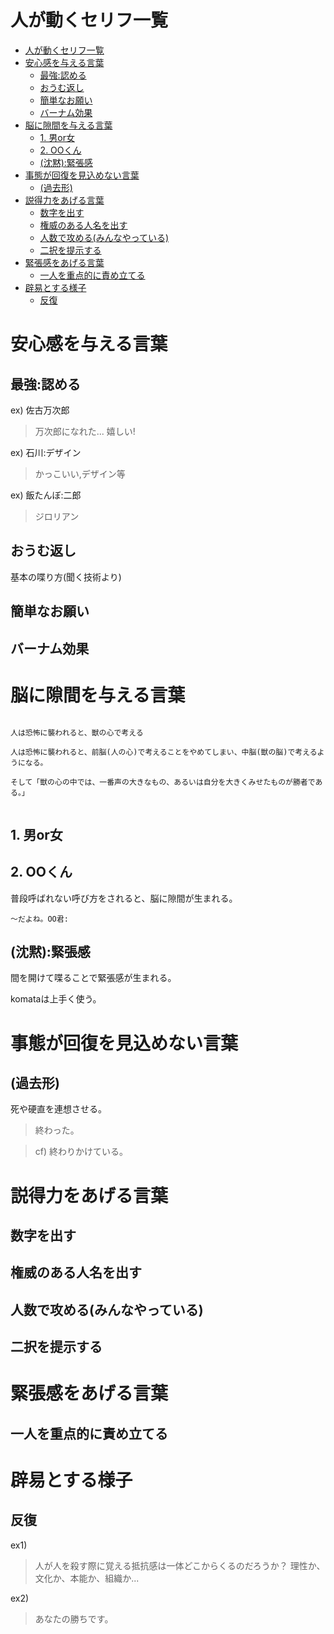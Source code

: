 
# 人が動くセリフ一覧

- [人が動くセリフ一覧](#人が動くセリフ一覧)
- [安心感を与える言葉](#安心感を与える言葉)
  - [最強:認める](#最強認める)
  - [おうむ返し](#おうむ返し)
  - [簡単なお願い](#簡単なお願い)
  - [バーナム効果](#バーナム効果)
- [脳に隙間を与える言葉](#脳に隙間を与える言葉)
  - [1. 男or女](#1-男or女)
  - [2. OOくん](#2-ooくん)
  - [(沈黙):緊張感](#沈黙緊張感)
- [事態が回復を見込めない言葉](#事態が回復を見込めない言葉)
  - [(過去形)](#過去形)
- [説得力をあげる言葉](#説得力をあげる言葉)
  - [数字を出す](#数字を出す)
  - [権威のある人名を出す](#権威のある人名を出す)
  - [人数で攻める(みんなやっている)](#人数で攻めるみんなやっている)
  - [二択を提示する](#二択を提示する)
- [緊張感をあげる言葉](#緊張感をあげる言葉)
  - [一人を重点的に責め立てる](#一人を重点的に責め立てる)
- [辟易とする様子](#辟易とする様子)
  - [反復](#反復)




# 安心感を与える言葉

## 最強:認める

ex) 佐古万次郎

> 万次郎になれた... 嬉しい!

ex) 石川:デザイン

> かっこいい,デザイン等

ex) 飯たんぼ:二郎

> ジロリアン


## おうむ返し

基本の喋り方(聞く技術より)


## 簡単なお願い


## バーナム効果



# 脳に隙間を与える言葉


<pre><code>
人は恐怖に襲われると、獣の心で考える

人は恐怖に襲われると、前脳(人の心)で考えることをやめてしまい、中脳(獣の脳)で考えるようになる。

そして「獣の心の中では、一番声の大きなもの、あるいは自分を大きくみせたものが勝者である。」

</code></pre>


## 1. 男or女


## 2. OOくん

普段呼ばれない呼び方をされると、脳に隙間が生まれる。

    〜だよね。OO君:



## (沈黙):緊張感

間を開けて喋ることで緊張感が生まれる。

komataは上手く使う。



# 事態が回復を見込めない言葉

## (過去形)

死や硬直を連想させる。

> 終わった。

> cf) 終わりかけている。







# 説得力をあげる言葉

## 数字を出す

## 権威のある人名を出す

## 人数で攻める(みんなやっている)

## 二択を提示する

# 緊張感をあげる言葉

## 一人を重点的に責め立てる


# 辟易とする様子

## 反復


ex1)

> 人が人を殺す際に覚える抵抗感は一体どこからくるのだろうか？
> 理性か、文化か、本能か、組織か...


ex2)

> あなたの勝ちです。


